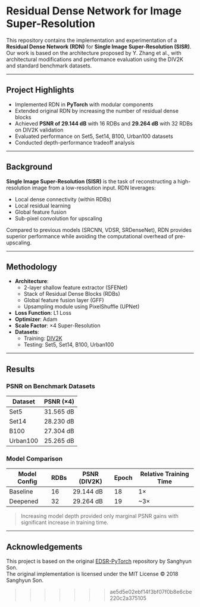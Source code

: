 # Residual Dense Network for Image Super-Resolution

This repository contains the implementation and experimentation of a **Residual Dense Network (RDN)** for **Single Image Super-Resolution (SISR)**. Our work is based on the architecture proposed by Y. Zhang et al., with architectural modifications and performance evaluation using the DIV2K and standard benchmark datasets.

---

## Project Highlights

-  Implemented RDN in **PyTorch** with modular components  
-  Extended original RDN by increasing the number of residual dense blocks  
-  Achieved **PSNR of 29.144 dB** with 16 RDBs and **29.264 dB** with 32 RDBs on DIV2K validation  
-  Evaluated performance on Set5, Set14, B100, Urban100 datasets  
-  Conducted depth-performance tradeoff analysis  

---

##  Background

**Single Image Super-Resolution (SISR)** is the task of reconstructing a high-resolution image from a low-resolution input. RDN leverages:

- Local dense connectivity (within RDBs)  
- Local residual learning  
- Global feature fusion  
- Sub-pixel convolution for upscaling  

Compared to previous models (SRCNN, VDSR, SRDenseNet), RDN provides superior performance while avoiding the computational overhead of pre-upscaling.

---

##  Methodology

- **Architecture**:
  - 2-layer shallow feature extractor (SFENet)
  - Stack of Residual Dense Blocks (RDBs)
  - Global feature fusion layer (GFF)
  - Upsampling module using PixelShuffle (UPNet)
- **Loss Function**: L1 Loss
- **Optimizer**: Adam
- **Scale Factor**: ×4 Super-Resolution
- **Datasets**:
  - Training: [DIV2K](https://data.vision.ee.ethz.ch/cvl/DIV2K/)
  - Testing: Set5, Set14, B100, Urban100

---

##  Results

### PSNR on Benchmark Datasets

| Dataset   | PSNR (×4)   |
|-----------|-------------|
| Set5      | 31.565 dB   |
| Set14     | 28.230 dB   |
| B100      | 27.304 dB   |
| Urban100  | 25.265 dB   |

### Model Comparison

| Model Config | RDBs | PSNR (DIV2K) | Epoch | Relative Training Time |
|--------------|------|--------------|-------|-------------------------|
| Baseline     | 16   | 29.144 dB    | 18    | 1×                      |
| Deepened     | 32   | 29.264 dB    | 19    | ~3×                     |

>  Increasing model depth provided only marginal PSNR gains with significant increase in training time.

---
##  Acknowledgements

This project is based on the original [EDSR-PyTorch](https://github.com/sanghyun-son/EDSR-PyTorch) repository by Sanghyun Son.  
The original implementation is licensed under the MIT License © 2018 Sanghyun Son.
>>>>>>> ae5d5e02ebf14f3bf07f0b8e6cbe220c2a375105
